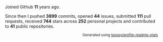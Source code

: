 Joined Github **11** years ago.

Since then I pushed **3899** commits, opened **44** issues, submitted **111** pull requests, received **744** stars across **252** personal projects and contributed to **41** public repositories.

<p align="right"><sub>Generated using <a href="https://github.com/marketplace/actions/profile-readme-stats">teoxoy/profile-readme-stats</a></sub></p>
